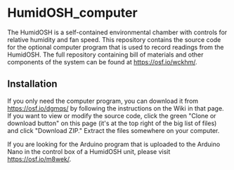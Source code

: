 # HumidOSH_computer
The HumidOSH is a self-contained environmental chamber with controls for relative humidity and fan speed. This repository contains
the source code for the optional computer program that is used to record readings from the HumidOSH. The full repository containing
bill of materials and other components of the system can be found at https://osf.io/wckhm/.

## Installation
If you only need the computer program, you can download it from https://osf.io/dgmqs/ by following the instructions on the Wiki in
that page. If you want to view or modify the source code, click the green "Clone or download button" on this page (it's at the
top right of the big list of files) and click "Download ZIP." Extract the files somewhere on your computer.

If you are looking for the Arduino program that is uploaded to the Arduino Nano in the control box of a HumidOSH unit, please visit
https://osf.io/m8wek/.
